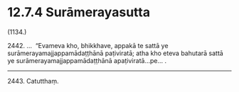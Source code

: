 

# 12.7.4 Surāmerayasutta




(1134.)

2442\. …  “Evameva kho, bhikkhave, appakā te sattā ye surāmerayamajjappamādaṭṭhānā paṭiviratā; atha kho eteva bahutarā sattā ye surāmerayamajjappamādaṭṭhānā apaṭiviratā…pe… .

---

2443\. Catutthaṃ.





